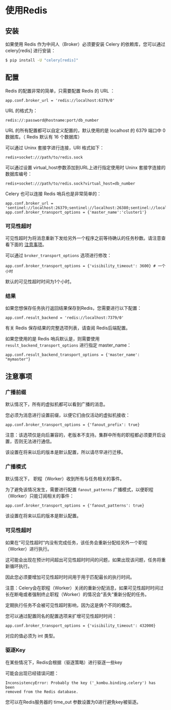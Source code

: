 # 使用Redis

## 安装

如果使用 Redis 作为中间人（Broker）必须要安装 Celery 的依赖库，您可以通过 celery\[redis\] 进行安装：

```bash
$ pip install -U "celery[redis]"
```

## 配置

Redis 的配置非常的简单，只需要配置 Redis 的 URL ：

```text
app.conf.broker_url = 'redis://localhost:6379/0'
```

URL 的格式为：

```text
redis://:password@hostname:port/db_number
```

URL 的所有配置都可以自定义配置的，默认使用的是 localhost 的 6379 端口中 0 数据库。（ Redis 默认有 16 个数据库）

可以通过 Uninx 套接字进行连接，URl 格式如下：

```text
redis+socket:///path/to/redis.sock
```

可以通过设置 virtual\_host参数添加到URL上进行指定使用时 Uninx 套接字连接的数据库编号：

```text
redis+socket:///path/to/redis.sock?virtual_host=db_number
```

Celery 也可以连接 Redis 哨兵也是非常简单的：

```text
app.conf.broker_url = 'sentinel://localhost:26379;sentinel://localhost:26380;sentinel://localhost:26381'
app.conf.broker_transport_options = {'master_name':'cluster1'}
```

### 可见性超时

可见性超时为将消息重新下发给另外一个程序之前等待确认的任务秒数。请注意查看下面的 [注意事项](shi-yong-redis.md#zhu-yi-shi-xiang)。

可以通过 `broker_transport_options` 选项进行修改：

```text
app.conf.broker_transport_options = {'visibility_timeout': 3600} # 一个小时
```

默认的可见性超时时间为1个小时。

### 结果

如果您想保存任务执行返回结果保存到Redis，您需要进行以下配置：

```text
app.conf.result_backend = 'redis://localhost:7379/0'
```

有关 Redis 保存结果的完整选项列表，请查阅 Redis后端配置。

如果您使用的是 Redis 哨兵默认是，则需要使用 `result_backend_transport_options` 进行指定 master\_name：

```text
app.conf.result_backend_transport_options = {'master_name': "mymaster"}
```

## 注意事项

### 广播前缀

默认情况下，所有的虚拟机都可以看到广播的消息。

您必须为消息进行设置前缀，以便它们由仅活动的虚拟机接收：

```text
app.conf.broker_transport_options = {'fanout_prefix': true}
```

注意：该选项仅是向后兼容的，老版本不支持。集群中所有的职程都必须要开启设置，否则无法进行通信。

该设置在将来以后的版本是默认配置，所以请尽早进行迁移。

### 广播模式

默认情况下， 职程（Worker）收到所有与任务相关的事件。

为了避免该情况发生，需要进行配置 `fanout_patterns` 广播模式，以便职程（Worker）只能订阅相关的事件：

```text
app.conf.broker_transport_options = {'fanout_patterns': true}
```

该设置在将来以后的版本是默认配置。

### 可见性超时

如果在“可见性超时“内没有完成任务，该任务会重新分配给另外一个职程（Worker）进行执行。

这可能会出现在预计时间超出可见性超时时间的问题，如果出现该问题，任务将重新循环执行。

因此您必须要增加可见性超时时间用于用于匹配最长的执行时间。

注意：Celery会在职程（Worker）关闭的重新分配消息，如果可见性超时时间过长在断电或者强制终止职程（Worker）的情况会“丢失“重新分配的任务。

定期执行任务不会被可见性超时影响，因为这是俩个不同的概念。

您可以通过配置同名的配置选项来扩增可见性超时时间：

```text
app.conf.broker_transport_options = {'visibility_timeout': 432000}
```

对应的值必须为 int 类型。

### 驱逐Key

在某些情况下，Redis会根据（驱逐策略）进行驱逐一些key

可能会出现已经错误问题：

```text
InconsistencyError: Probably the key ('_kombu.binding.celery') has been
removed from the Redis database.
```

您可以在Redis服务器的 time\_out 参数设置为0进行避免key被驱逐。

